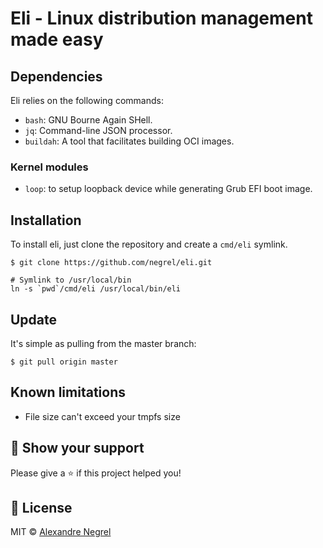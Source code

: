 # Eli - Linux distribution management made easy

## Dependencies

Eli relies on the following commands:
- `bash`: GNU Bourne Again SHell.
- `jq`: Command-line JSON processor.
- `buildah`: A tool that facilitates building OCI images.

### Kernel modules

- `loop`: to setup loopback device while generating Grub EFI boot image.

## Installation

To install eli, just clone the repository and create a `cmd/eli` symlink.

```shell
$ git clone https://github.com/negrel/eli.git

# Symlink to /usr/local/bin
ln -s `pwd`/cmd/eli /usr/local/bin/eli
```

## Update

It's simple as pulling from the master branch:

```shell
$ git pull origin master
```

## Known limitations

- File size can't exceed your tmpfs size

## :stars: Show your support

Please give a :star: if this project helped you!

## :scroll: License

MIT © [Alexandre Negrel](https://www.negrel.dev/)
